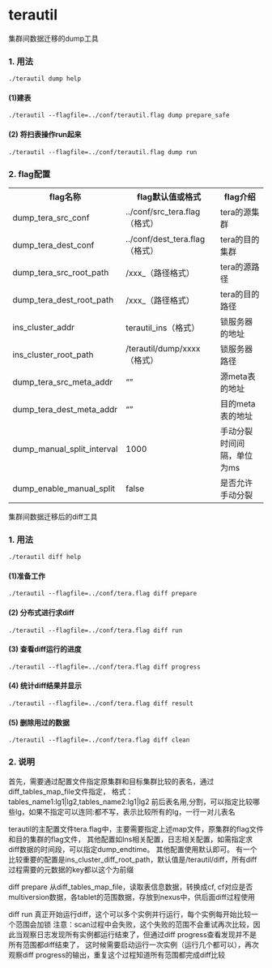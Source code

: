 
 
# terautil 
 
集群间数据迁移的dump工具
### 1. 用法
```
./terautil dump help
```
#### (1)建表
```
./terautil --flagfile=../conf/terautil.flag dump prepare_safe
```
#### (2) 将扫表操作run起来
```
./terautil --flagfile=../conf/terautil.flag dump run
```
 
### 2. flag配置
<table>
<tr>
<th>flag名称</th>
<th>flag默认值或格式</th>
<th>flag介绍</th>
</tr>
<tr>
<td>dump_tera_src_conf </td>
<td>../conf/src_tera.flag（格式）</td>
<td>tera的源集群</td>
</tr>
<tr>
<td>dump_tera_dest_conf</td>
<td>../conf/dest_tera.flag（格式）</td>
<td>tera的目的集群</td>
</tr>
<tr>
<td>dump_tera_src_root_path</td>
<td>/xxx_（路径格式）</td>
<td>tera的源路径</td>
</tr>
<tr>
<td>dump_tera_dest_root_path</td>
<td>/xxx_（路径格式）</td>
<td>tera的目的路径</td>
</tr>
<tr>
<td>ins_cluster_addr</td>
<td>terautil_ins（格式）</td>
<td>锁服务器的地址</td>
</tr>
<tr>
<td>ins_cluster_root_path</td>
<td>/terautil/dump/xxxx（格式）</td>
<td>锁服务器路径</td>
</tr>
<tr>
<td>dump_tera_src_meta_addr</td>
<td>“”</td>
<td>源meta表的地址</td>
</tr>
<tr>
<td>dump_tera_dest_meta_addr</td>
<td>“”</td>
<td>目的meta表的地址</td>
</tr>
<tr>
<td>dump_manual_split_interval</td>
<td>1000</td>
<td>手动分裂时间间隔，单位为ms</td>
</tr>
<tr>
<td>dump_enable_manual_split</td>
<td>false</td>
<td>是否允许手动分裂</td>
</tr>
</table>



集群间数据迁移后的diff工具
### 1. 用法
```
./terautil diff help
```
#### (1)准备工作
```
./terautil --flagfile=../conf/tera.flag diff prepare
```
#### (2) 分布式进行求diff
```
./terautil --flagfile=../conf/tera.flag diff run
```
#### (3) 查看diff运行的进度
```
./terautil --flagfile=../conf/tera.flag diff progress
```
#### (4) 统计diff结果并显示
```
./terautil --flagfile=../conf/tera.flag diff result
```
#### (5) 删除用过的数据
```
./terautil --flagfile=../conf/tera.flag diff clean
```

### 2. 说明
首先，需要通过配置文件指定原集群和目标集群比较的表名，通过diff_tables_map_file文件指定，
格式：tables_name1:lg1|lg2,tables_name2:lg1|lg2
前后表名用,分割，可以指定比较哪些lg，如果不指定可以连同:都不写，表示比较所有的lg，一行一对儿表名

terautil的主配置文件tera.flag中，主要需要指定上述map文件，原集群的flag文件和目的集群的flag文件，
其他配置如Ins相关配置，日志相关配置，如需指定求diff数据的时间段，可以指定dump_endtime。
其他配置使用默认即可。
有一个比较重要的配置是ins_cluster_diff_root_path，默认值是/terautil/diff，所有diff过程需要的元数据的key都以这个为前缀

diff prepare
从diff_tables_map_file，读取表信息数据，转换成cf, cf对应是否multiversion数据，各tablet的范围数据，存放到nexus中，供后面diff过程使用

diff run
真正开始运行diff，这个可以多个实例并行运行，每个实例每开始比较一个范围会加锁
注意：scan过程中会失败，这个失败的范围不会重试再次比较，因此当观察日志发现所有实例都运行结束了，但通过diff progress查看发现并不是所有范围都diff结束了，
这时候需要启动运行一次实例（运行几个都可以），再次观察diff progress的输出，重复这个过程知道所有范围都完成diff比较


